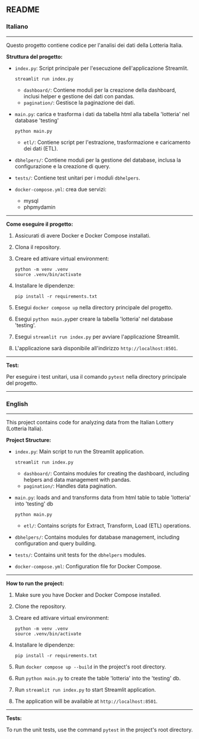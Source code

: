 ## README

### Italiano
---


Questo progetto contiene codice per l'analisi dei dati della Lotteria Italia.

**Struttura del progetto:**

*   `index.py`: Script principale per l'esecuzione dell'applicazione Streamlit.

        streamlit run index.py

    *   `dashboard/`: Contiene moduli per la creazione della dashboard, inclusi helper e gestione dei dati con pandas.
    *   `pagination/`: Gestisce la paginazione dei dati.

*   `main.py`: carica e trasforma i dati da tabella html alla tabella 'lotteria' nel database 'testing'

        python main.py
        
    *   `etl/`: Contiene script per l'estrazione, trasformazione e caricamento dei dati (ETL).


*   `dbhelpers/`: Contiene moduli per la gestione del database, inclusa la configurazione e la creazione di query.
*   `tests/`: Contiene test unitari per i moduli `dbhelpers`.
*   `docker-compose.yml`: crea due servizi:
    *   mysql
    *   phpmydamin

---

**Come eseguire il progetto:**

1.  Assicurati di avere Docker e Docker Compose installati.
2.  Clona il repository.
3.  Creare ed attivare virtual environment:

        python -m venv .venv
        source .venv/bin/activate

4.  Installare le dipendenze:

        pip install -r requirements.txt
5.  Esegui `docker compose up` nella directory principale del progetto.
6.  Esegui `python main.py`per creare la tabella 'lotteria' nel database 'testing'.
7.  Esegui `streamlit run index.py` per avviare l'applicazione Streamlit.
8.  L'applicazione sarà disponibile all'indirizzo `http://localhost:8501`.

---

**Test:**

Per eseguire i test unitari, usa il comando `pytest` nella directory principale del progetto.


---

### English
---

This project contains code for analyzing data from the Italian Lottery (Lotteria Italia).

**Project Structure:**

*   `index.py`: Main script to run the Streamlit application.

        streamlit run index.py

    *   `dashboard/`: Contains modules for creating the dashboard, including helpers and data management with pandas.
    *   `pagination/`: Handles data pagination.

*   `main.py`: loads and and transforms data from html table to table 'lotteria' into 'testing' db

        python main.py
        
    *   `etl/`: Contains scripts for Extract, Transform, Load (ETL) operations.


*   `dbhelpers/`: Contains modules for database management, including configuration and query building.
*   `tests/`: Contains unit tests for the `dbhelpers` modules.
*   `docker-compose.yml`: Configuration file for Docker Compose.


---

**How to run the project:**

1.  Make sure you have Docker and Docker Compose installed.
2.  Clone the repository.
3.  Creare ed attivare virtual environment:

        python -m venv .venv
        source .venv/bin/activate

4.  Installare le dipendenze:

        pip install -r requirements.txt

5.  Run `docker compose up --build` in the project's root directory.
6.  Run `python main.py` to create the table 'lotteria' into the 'testing' db.
7.  Run `streamlit run index.py` to start Streamlit application.
4.  The application will be available at `http://localhost:8501`.

---

**Tests:**

To run the unit tests, use the command `pytest` in the project's root directory.